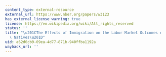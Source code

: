 ```yaml
---
content_type: external-resource
external_url: https://www.nber.org/papers/w3123
has_external_license_warning: true
license: https://en.wikipedia.org/wiki/All_rights_reserved
status: ''
title: "\u201CThe Effects of Immigration on the Labor Market Outcomes of Less-Skilled\
  \ Natives\u201D"
uid: a62d0cb9-09ea-4d77-871b-940ffba1192a
wayback_url: ''
---
```

